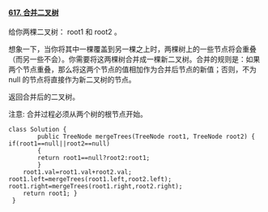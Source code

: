 ﻿#### [617. 合并二叉树](https://leetcode.cn/problems/merge-two-binary-trees/)
给你两棵二叉树： root1 和 root2 。

想象一下，当你将其中一棵覆盖到另一棵之上时，两棵树上的一些节点将会重叠（而另一些不会）。你需要将这两棵树合并成一棵新二叉树。合并的规则是：如果两个节点重叠，那么将这两个节点的值相加作为合并后节点的新值；否则，不为 null 的节点将直接作为新二叉树的节点。

返回合并后的二叉树。

注意: 合并过程必须从两个树的根节点开始。

~~~
class Solution { 
		public TreeNode mergeTrees(TreeNode root1, TreeNode root2) { if(root1==null||root2==null)
		{
		return root1==null?root2:root1;
		} 
	root1.val=root1.val+root2.val; root1.left=mergeTrees(root1.left,root2.left); root1.right=mergeTrees(root1.right,root2.right); 
	return root1; }
 }
~~~
